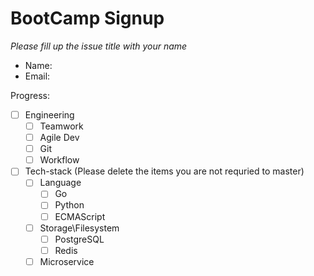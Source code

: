 # BootCamp Signup

*Please fill up the issue title with your name*

- Name:
- Email: 

Progress:

- [ ] Engineering
    - [ ] Teamwork
    - [ ] Agile Dev
    - [ ] Git
    - [ ] Workflow 
- [ ] Tech-stack (Please delete the items you are not requried to master)
    - [ ] Language
        - [ ] Go
        - [ ] Python
        - [ ] ECMAScript 
    - [ ] Storage\Filesystem
        - [ ] PostgreSQL
        - [ ] Redis
    - [ ] Microservice